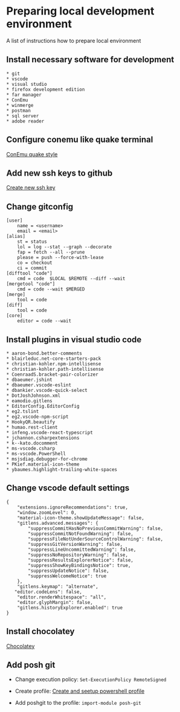 # Preparing local development environment
A list of instructions how to prepare local environment

## Install necessary software for development

    * git
    * vscode
    * visual studio
    * firefox development edition
    * far manager
    * ConEmu
    * winmerge
    * postman
    * sql server
    * adobe reader

## Configure conemu like quake terminal

[ConEmu quake style](https://conemu.github.io/en/SettingsQuake.html "Settings: Quake style")

## Add new ssh keys to github

[Create new ssh key](https://help.github.com/articles/generating-a-new-ssh-key-and-adding-it-to-the-ssh-agent/ "Generating a new SSH key and adding it to the ssh-agent")

## Change gitconfig

```
[user]
    name = <username>
    email = <email>
[alias]
    st = status
    lol = log --stat --graph --decorate
    fap = fetch --all --prune
    please = push --force-with-lease
    co = checkout
    ci = commit
[difftool "code"]
    cmd = code  $LOCAL $REMOTE --diff --wait
[mergetool "code"]
    cmd = code --wait $MERGED
[merge]
    tool = code
[diff]
    tool = code
[core]
    editor = code --wait
```

## Install plugins in visual studio code

    * aaron-bond.better-comments
    * blairleduc.net-core-starters-pack
    * christian-kohler.npm-intellisense
    * christian-kohler.path-intellisense
    * CoenraadS.bracket-pair-colorizer
    * dbaeumer.jshint
    * dbaeumer.vscode-eslint
    * dbankier.vscode-quick-select
    * DotJoshJohnson.xml
    * eamodio.gitlens
    * EditorConfig.EditorConfig
    * eg2.tslint
    * eg2.vscode-npm-script
    * HookyQR.beautify
    * humao.rest-client
    * infeng.vscode-react-typescript
    * jchannon.csharpextensions
    * k--kato.docomment
    * ms-vscode.csharp
    * ms-vscode.PowerShell
    * msjsdiag.debugger-for-chrome
    * PKief.material-icon-theme
    * ybaumes.highlight-trailing-white-spaces

## Change vscode default settings

```
{
    "extensions.ignoreRecommendations": true,
    "window.zoomLevel": 0,
    "material-icon-theme.showUpdateMessage": false,
    "gitlens.advanced.messages": {
        "suppressCommitHasNoPreviousCommitWarning": false,
        "suppressCommitNotFoundWarning": false,
        "suppressFileNotUnderSourceControlWarning": false,
        "suppressGitVersionWarning": false,
        "suppressLineUncommittedWarning": false,
        "suppressNoRepositoryWarning": false,
        "suppressResultsExplorerNotice": false,
        "suppressShowKeyBindingsNotice": true,
        "suppressUpdateNotice": false,
        "suppressWelcomeNotice": true
    },
    "gitlens.keymap": "alternate",
   "editor.codeLens": false,
    "editor.renderWhitespace": "all",
    "editor.glyphMargin": false,
    "gitlens.historyExplorer.enabled": true
}

```


## Install chocolatey

[Chocolatey](https://chocolatey.org/ "https://chocolatey.org/")

## Add posh git

* Change execution policy:
    ```Set-ExecutionPolicy RemoteSigned```

* Create profile:
    [Create and seetup powershell profile](https://www.howtogeek.com/50236/customizing-your-powershell-profile/ "howtogeek.com")

* Add poshgit to the profile:
    ```import-module posh-git```